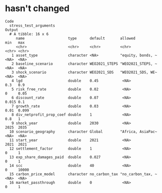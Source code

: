 # hasn't changed

    Code
      stress_test_arguments
    Output
      # A tibble: 16 x 6
         name                    type      default       allowed           min   max  
         <chr>                   <chr>     <chr>         <chr>             <chr> <chr>
       1 asset_type              character <NA>          "equity, bonds, ~ <NA>  <NA> 
       2 baseline_scenario       character WEO2021_STEPS "WEO2021_STEPS, ~ <NA>  <NA> 
       3 shock_scenario          character WEO2021_SDS   "WEO2021_SDS, WE~ <NA>  <NA> 
       4 lgd                     double    0.45           <NA>             0.3   0.9  
       5 risk_free_rate          double    0.02           <NA>             0     0.05 
       6 discount_rate           double    0.07           <NA>             0.015 0.1  
       7 growth_rate             double    0.03           <NA>             0.01  0.099
       8 div_netprofit_prop_coef double    1              <NA>             0.8   1    
       9 shock_year              double    2030           <NA>             2025  2035 
      10 scenario_geography      character Global        "Africa, AsiaPac~ <NA>  <NA> 
      11 start_year              double    2021           <NA>             2021  2021 
      12 settlement_factor       double    1              <NA>             0     1    
      13 exp_share_damages_paid  double    0.027          <NA>             0     1    
      14 scc                     double    40             <NA>             0     10000
      15 carbon_price_model      character no_carbon_tax "no_carbon_tax, ~ <NA>  <NA> 
      16 market_passthrough      double    0              <NA>             0     1    

